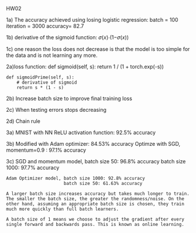 HW02

1a) The accuracy achieved using losing logistic regression:
batch = 100
iteration = 3000
accuracy= 82.7

1b) derivative of the sigmoid function:
𝜎(𝑥)⋅(1−𝜎(𝑥))

1c) one reason the loss does not decrease is that the model is too simple for the data and is not learning any more.

2a)loss function:
    def sigmoid(self, s):
        return 1 / (1 + torch.exp(-s))
    
    def sigmoidPrime(self, s):
        # derivative of sigmoid
        return s * (1 - s)

2b) Increase batch size to improve final training loss

2c) When testing errors stops decreasing

2d) Chain rule


3a) MNIST with NN ReLU activation function: 92.5% accuracy

3b) Modified with Adam optimizer: 84.53% accuracy
Optimze with SGD, momentum=0.9 : 97.1% accuracy  

3c) SGD and momentum model, batch size 50: 96.8% accuracy
                            batch size 1000: 97.7% accuracy

    Adam Optimizer model, batch size 1000: 92.8% accuracy
                          batch size 50: 61.63% accuracy 
    
    A larger batch size increases accuracy but takes much longer to train. The smaller the batch size, the greater the randomness/noise. On the other hand, assuming an appropriate batch size is chosen, they train much more quickly than full batch learners. 

    A batch size of 1 means we choose to adjust the gradient after every single forward and backwards pass. This is known as online learning.